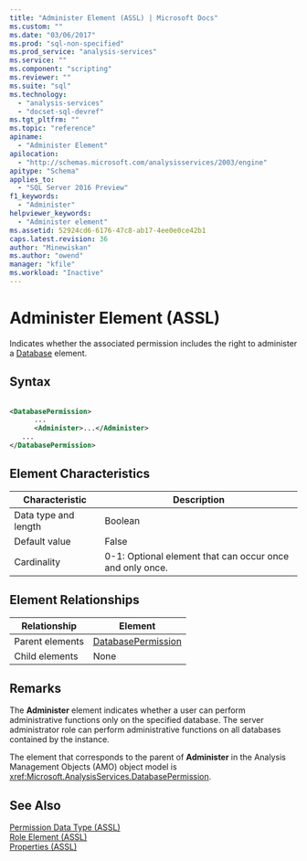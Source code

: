 ```yaml
---
title: "Administer Element (ASSL) | Microsoft Docs"
ms.custom: ""
ms.date: "03/06/2017"
ms.prod: "sql-non-specified"
ms.prod_service: "analysis-services"
ms.service: ""
ms.component: "scripting"
ms.reviewer: ""
ms.suite: "sql"
ms.technology: 
  - "analysis-services"
  - "docset-sql-devref"
ms.tgt_pltfrm: ""
ms.topic: "reference"
apiname: 
  - "Administer Element"
apilocation: 
  - "http://schemas.microsoft.com/analysisservices/2003/engine"
apitype: "Schema"
applies_to: 
  - "SQL Server 2016 Preview"
f1_keywords: 
  - "Administer"
helpviewer_keywords: 
  - "Administer element"
ms.assetid: 52924cd6-6176-47c8-ab17-4ee0e0ce42b1
caps.latest.revision: 36
author: "Minewiskan"
ms.author: "owend"
manager: "kfile"
ms.workload: "Inactive"
---
```

# Administer Element (ASSL)
  Indicates whether the associated permission includes the right to administer a [Database](../../../analysis-services/scripting/objects/database-element-assl.md) element.  
  
## Syntax  
  
```xml  
  
<DatabasePermission>  
      ...  
      <Administer>...</Administer>  
   ...  
</DatabasePermission>  
```  
  
## Element Characteristics  
  
|Characteristic|Description|  
|--------------------|-----------------|  
|Data type and length|Boolean|  
|Default value|False|  
|Cardinality|0-1: Optional element that can occur once and only once.|  
  
## Element Relationships  
  
|Relationship|Element|  
|------------------|-------------|  
|Parent elements|[DatabasePermission](../../../analysis-services/scripting/objects/databasepermission-element-assl.md)|  
|Child elements|None|  
  
## Remarks  
 The **Administer** element indicates whether a user can perform administrative functions only on the specified database. The server administrator role can perform administrative functions on all databases contained by the instance.  
  
 The element that corresponds to the parent of **Administer** in the Analysis Management Objects (AMO) object model is <xref:Microsoft.AnalysisServices.DatabasePermission>.  
  
## See Also  
 [Permission Data Type &#40;ASSL&#41;](../../../analysis-services/scripting/data-type/permission-data-type-assl.md)   
 [Role Element &#40;ASSL&#41;](../../../analysis-services/scripting/objects/role-element-assl.md)   
 [Properties &#40;ASSL&#41;](../../../analysis-services/scripting/properties/properties-assl.md)  
  
  
